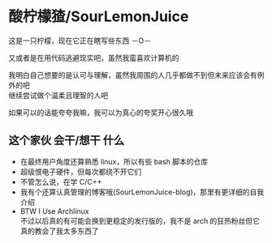 # 酸柠檬猹/SourLemonJuice

这是一只柠檬，现在它正在瞎写些东西 －O－

又或者是在用代码逃避现实吧，虽然我蛮喜欢计算机的

我明白自己想要的是认可与理解，虽然我周围的人几乎都做不到但未来应该会有例外的吧\
继续尝试做个温柔且理智的人吧

如果可以的话能夸夸我嘛，我可以为真心的夸奖开心很久哦

## 这个家伙 会干/想干 什么

- 在最终用户角度还算熟悉 linux，所以有些 bash 脚本的仓库
- 超级恨电子硬件，但每次都绕不开它们
- 不管怎么说，在学 C/C++
- 我有个还算认真管理的博客哦(SourLemonJuice-blog)，那里有更详细的自我介绍
- BTW I Use Archlinux\
  不过以后真的有可能会换到更稳定的发行版的，我不是 arch 的狂热粉丝但它真的教会了我太多东西了
